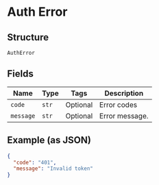 
# Auth Error

## Structure

`AuthError`

## Fields

| Name | Type | Tags | Description |
|  --- | --- | --- | --- |
| `code` | `str` | Optional | Error codes |
| `message` | `str` | Optional | Error message. |

## Example (as JSON)

```json
{
  "code": "401",
  "message": "Invalid token"
}
```

